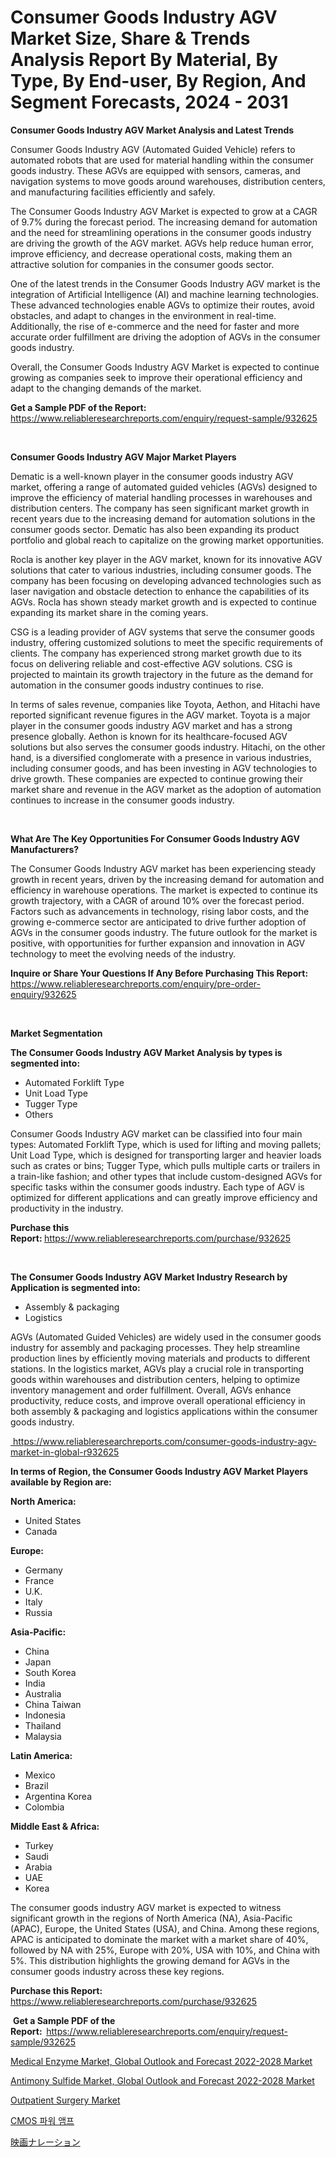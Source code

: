<p><h1>Consumer Goods Industry AGV Market Size, Share & Trends Analysis Report By Material, By Type, By End-user, By Region, And Segment Forecasts, 2024 - 2031</h1></p><p><strong>Consumer Goods Industry AGV Market Analysis and Latest Trends</strong></p>
<p><p>Consumer Goods Industry AGV (Automated Guided Vehicle) refers to automated robots that are used for material handling within the consumer goods industry. These AGVs are equipped with sensors, cameras, and navigation systems to move goods around warehouses, distribution centers, and manufacturing facilities efficiently and safely.</p><p>The Consumer Goods Industry AGV Market is expected to grow at a CAGR of 9.7% during the forecast period. The increasing demand for automation and the need for streamlining operations in the consumer goods industry are driving the growth of the AGV market. AGVs help reduce human error, improve efficiency, and decrease operational costs, making them an attractive solution for companies in the consumer goods sector.</p><p>One of the latest trends in the Consumer Goods Industry AGV market is the integration of Artificial Intelligence (AI) and machine learning technologies. These advanced technologies enable AGVs to optimize their routes, avoid obstacles, and adapt to changes in the environment in real-time. Additionally, the rise of e-commerce and the need for faster and more accurate order fulfillment are driving the adoption of AGVs in the consumer goods industry.</p><p>Overall, the Consumer Goods Industry AGV Market is expected to continue growing as companies seek to improve their operational efficiency and adapt to the changing demands of the market.</p></p>
<p><strong>Get a Sample PDF of the Report:&nbsp;</strong> <a href="https://www.reliableresearchreports.com/enquiry/request-sample/932625">https://www.reliableresearchreports.com/enquiry/request-sample/932625</a></p>
<p>&nbsp;</p>
<p><strong>Consumer Goods Industry AGV Major Market Players</strong></p>
<p><p>Dematic is a well-known player in the consumer goods industry AGV market, offering a range of automated guided vehicles (AGVs) designed to improve the efficiency of material handling processes in warehouses and distribution centers. The company has seen significant market growth in recent years due to the increasing demand for automation solutions in the consumer goods sector. Dematic has also been expanding its product portfolio and global reach to capitalize on the growing market opportunities.</p><p>Rocla is another key player in the AGV market, known for its innovative AGV solutions that cater to various industries, including consumer goods. The company has been focusing on developing advanced technologies such as laser navigation and obstacle detection to enhance the capabilities of its AGVs. Rocla has shown steady market growth and is expected to continue expanding its market share in the coming years.</p><p>CSG is a leading provider of AGV systems that serve the consumer goods industry, offering customized solutions to meet the specific requirements of clients. The company has experienced strong market growth due to its focus on delivering reliable and cost-effective AGV solutions. CSG is projected to maintain its growth trajectory in the future as the demand for automation in the consumer goods industry continues to rise.</p><p>In terms of sales revenue, companies like Toyota, Aethon, and Hitachi have reported significant revenue figures in the AGV market. Toyota is a major player in the consumer goods industry AGV market and has a strong presence globally. Aethon is known for its healthcare-focused AGV solutions but also serves the consumer goods industry. Hitachi, on the other hand, is a diversified conglomerate with a presence in various industries, including consumer goods, and has been investing in AGV technologies to drive growth. These companies are expected to continue growing their market share and revenue in the AGV market as the adoption of automation continues to increase in the consumer goods industry.</p></p>
<p>&nbsp;</p>
<p><strong>What Are The Key Opportunities For Consumer Goods Industry AGV Manufacturers?</strong></p>
<p><p>The Consumer Goods Industry AGV market has been experiencing steady growth in recent years, driven by the increasing demand for automation and efficiency in warehouse operations. The market is expected to continue its growth trajectory, with a CAGR of around 10% over the forecast period. Factors such as advancements in technology, rising labor costs, and the growing e-commerce sector are anticipated to drive further adoption of AGVs in the consumer goods industry. The future outlook for the market is positive, with opportunities for further expansion and innovation in AGV technology to meet the evolving needs of the industry.</p></p>
<p><strong>Inquire or Share Your Questions If Any Before Purchasing This Report:</strong> <a href="https://www.reliableresearchreports.com/enquiry/pre-order-enquiry/932625">https://www.reliableresearchreports.com/enquiry/pre-order-enquiry/932625</a></p>
<p>&nbsp;</p>
<p><strong>Market Segmentation</strong></p>
<p><strong>The Consumer Goods Industry AGV Market Analysis by types is segmented into:</strong></p>
<p><ul><li>Automated Forklift Type</li><li>Unit Load Type</li><li>Tugger Type</li><li>Others</li></ul></p>
<p><p>Consumer Goods Industry AGV market can be classified into four main types: Automated Forklift Type, which is used for lifting and moving pallets; Unit Load Type, which is designed for transporting larger and heavier loads such as crates or bins; Tugger Type, which pulls multiple carts or trailers in a train-like fashion; and other types that include custom-designed AGVs for specific tasks within the consumer goods industry. Each type of AGV is optimized for different applications and can greatly improve efficiency and productivity in the industry.</p></p>
<p><strong>Purchase this Report:&nbsp;</strong><a href="https://www.reliableresearchreports.com/purchase/932625">https://www.reliableresearchreports.com/purchase/932625</a></p>
<p>&nbsp;</p>
<p><strong>The Consumer Goods Industry AGV Market Industry Research by Application is segmented into:</strong></p>
<p><ul><li>Assembly & packaging</li><li>Logistics</li></ul></p>
<p><p>AGVs (Automated Guided Vehicles) are widely used in the consumer goods industry for assembly and packaging processes. They help streamline production lines by efficiently moving materials and products to different stations. In the logistics market, AGVs play a crucial role in transporting goods within warehouses and distribution centers, helping to optimize inventory management and order fulfillment. Overall, AGVs enhance productivity, reduce costs, and improve overall operational efficiency in both assembly & packaging and logistics applications within the consumer goods industry.</p></p>
<p><a href="https://www.reliableresearchreports.com/consumer-goods-industry-agv-market-in-global-r932625">&nbsp;https://www.reliableresearchreports.com/consumer-goods-industry-agv-market-in-global-r932625</a></p>
<p><strong>In terms of Region, the Consumer Goods Industry AGV Market Players available by Region are:</strong></p>
<p>
    <p> <strong> North America: </strong>
        <ul>
            <li>United States</li>
            <li>Canada</li>
        </ul>
        </p> 
    <p> <strong> Europe: </strong>
        <ul>
            <li>Germany</li>
            <li>France</li>
            <li>U.K.</li>
            <li>Italy</li>
            <li>Russia</li>
        </ul>
        </p> 
    <p> <strong> Asia-Pacific: </strong>
        <ul>
            <li>China</li>
            <li>Japan</li>
            <li>South Korea</li>
            <li>India</li>
            <li>Australia</li>
            <li>China Taiwan</li>
            <li>Indonesia</li>
            <li>Thailand</li>
            <li>Malaysia</li>
        </ul>
        </p> 
    <p> <strong> Latin America: </strong>
        <ul>
            <li>Mexico</li>
            <li>Brazil</li>
            <li>Argentina Korea</li>
            <li>Colombia</li>
        </ul>
        </p> 
    <p> <strong> Middle East & Africa: </strong>
        <ul>
            <li>Turkey</li>
            <li>Saudi</li>
            <li>Arabia</li>
            <li>UAE</li>
            <li>Korea</li>
        </ul>
    </p>
    </p>
<p><p>The consumer goods industry AGV market is expected to witness significant growth in the regions of North America (NA), Asia-Pacific (APAC), Europe, the United States (USA), and China. Among these regions, APAC is anticipated to dominate the market with a market share of 40%, followed by NA with 25%, Europe with 20%, USA with 10%, and China with 5%. This distribution highlights the growing demand for AGVs in the consumer goods industry across these key regions.</p></p>
<p><strong>Purchase this Report: </strong><a href="https://www.reliableresearchreports.com/purchase/932625">https://www.reliableresearchreports.com/purchase/932625</a></p>
<p>&nbsp;<strong>Get a Sample PDF of the Report:&nbsp;&nbsp;</strong><a href="https://www.reliableresearchreports.com/enquiry/request-sample/932625">https://www.reliableresearchreports.com/enquiry/request-sample/932625</a></p>
<p><strong></strong></p>
<p><p><a href="https://issuu.com/reportprime-2/docs/medical-enzyme-market-global-outloo_91efc7742cb5bb">Medical Enzyme Market, Global Outlook and Forecast 2022-2028 Market</a></p><p><a href="https://issuu.com/reportprime-2/docs/antimony-sulfide-market-global-outl_ca844334369b05">Antimony Sulfide Market, Global Outlook and Forecast 2022-2028 Market</a></p><p><a href="https://medium.com/@carolyn.ogden667345/outpatient-surgery-market-size-by-type-8b728bc087c7">Outpatient Surgery Market</a></p><p><a href="https://medium.com/@greggibson7876/%EA%B8%80%EB%A1%9C%EB%B2%8C-cmos-%ED%8C%8C%EC%9B%8C-%EC%95%B0%ED%94%84-%EC%8B%9C%EC%9E%A5%EC%9D%80-2024%EB%85%84%EB%B6%80%ED%84%B0-2031%EB%85%84%EA%B9%8C%EC%A7%80%EC%9D%98-%EA%B8%B0%EA%B0%84-%EB%8F%99%EC%95%88-%EC%97%B0%ED%8F%89%EA%B7%A0-%EC%84%B1%EC%9E%A5%EB%A5%A0-7-7-%EB%A1%9C-%EC%84%B1%EC%9E%A5%ED%95%A0-%EA%B2%83%EC%9C%BC%EB%A1%9C-%EC%98%88%EC%83%81%EB%90%A9%EB%8B%88%EB%8B%A4-e353817993ef">CMOS 파워 앰프</a></p><p><a href="https://medium.com/@cryptoasu_20150/%E3%82%B0%E3%83%AD%E3%83%BC%E3%83%90%E3%83%AB%E3%83%95%E3%82%A3%E3%83%AB%E3%83%A0%E5%90%B9%E3%81%8D%E6%9B%BF%E3%81%88%E6%A5%AD%E7%95%8C-%E3%82%BF%E3%82%A4%E3%83%97-%E3%82%A2%E3%83%97%E3%83%AA%E3%82%B1%E3%83%BC%E3%82%B7%E3%83%A7%E3%83%B3-%E5%B8%82%E5%A0%B4%E5%8F%82%E5%8A%A0%E8%80%85-%E5%9C%B0%E5%9F%9F%E6%88%90%E9%95%B7%E5%88%86%E6%9E%90-%E3%81%8A%E3%82%88%E3%81%B3%E5%B0%86%E6%9D%A5%E3%82%B7%E3%83%8A%E3%83%AA%E3%82%AA-2024%E5%B9%B4-2031%E5%B9%B4-4ab0c80b5771">映画ナレーション</a></p></p>
